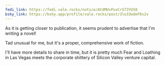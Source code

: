 ```yaml
---
fedi_link: https://fedi.vale.rocks/notice/AtdMUvPuvCrS73YUS0
bsky_link: https://bsky.app/profile/vale.rocks/post/3lo33wdmf6s2v
---
```


As it is getting closer to publication, it seems prudent to advertise that I'm writing a novel!

Tad unusual for me, but it's a proper, comprehensive work of fiction.

I'll have more details to share in time, but it is pretty much Fear and Loathing in Las Vegas meets the corporate shittery of Silicon Valley venture capital.
